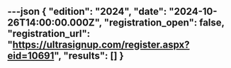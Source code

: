---json
{
  "edition": "2024",
  "date": "2024-10-26T14:00:00.000Z",
  "registration_open": false,
  "registration_url": "https://ultrasignup.com/register.aspx?eid=10691",
  "results": []
}
---
